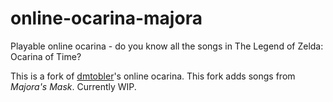 # online-ocarina-majora
Playable online ocarina - do you know all the songs in The Legend of Zelda: Ocarina of Time?

This is a fork of [dmtobler](https://github.com/dmtobler)'s online ocarina. This fork adds songs from *Majora's Mask*. Currently WIP.

